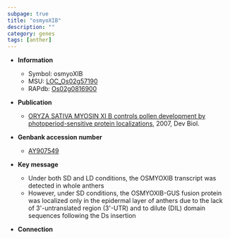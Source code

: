 ```yaml
---
subpage: true
title: "osmyoXIB"
description: ""
category: genes
tags: [anther]
---
```


* **Information**  
    + Symbol: osmyoXIB  
    + MSU: [LOC_Os02g57190](http://rice.plantbiology.msu.edu/cgi-bin/ORF_infopage.cgi?orf=LOC_Os02g57190)  
    + RAPdb: [Os02g0816900](http://rapdb.dna.affrc.go.jp/viewer/gbrowse_details/irgsp1?name=Os02g0816900)  

* **Publication**  
    + [ORYZA SATIVA MYOSIN XI B controls pollen development by photoperiod-sensitive protein localizations](http://www.ncbi.nlm.nih.gov/pubmed?term=ORYZA+SATIVA+MYOSIN+XI+B+controls+pollen+development+by+photoperiod-sensitive+protein+localizations%5BTitle%5D), 2007, Dev Biol.

* **Genbank accession number**  
    + [AY907549](http://www.ncbi.nlm.nih.gov/nuccore/AY907549)

* **Key message**  
    + Under both SD and LD conditions, the OSMYOXIB transcript was detected in whole anthers
    + However, under SD conditions, the OSMYOXIB-GUS fusion protein was localized only in the epidermal layer of anthers due to the lack of 3'-untranslated region (3'-UTR) and to dilute (DIL) domain sequences following the Ds insertion

* **Connection**  




